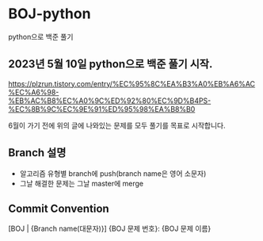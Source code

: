 # BOJ-python
python으로 백준 풀기


## 2023년 5월 10일 python으로 백준 풀기 시작.
https://plzrun.tistory.com/entry/%EC%95%8C%EA%B3%A0%EB%A6%AC%EC%A6%98-%EB%AC%B8%EC%A0%9C%ED%92%80%EC%9D%B4PS-%EC%8B%9C%EC%9E%91%ED%95%98%EA%B8%B0

6월이 가기 전에 위의 글에 나와있는 문제를 모두 풀기를 목표로 시작합니다.

## Branch 설명
* 알고리즘 유형별 branch에 push(branch name은 영어 소문자)
* 그날 해결한 문제는 그날 master에 merge

## Commit Convention
[BOJ | {Branch name(대문자)}] {BOJ 문제 번호}: {BOJ 문제 이름}
